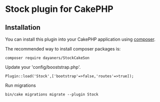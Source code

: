 # Stock plugin for CakePHP

## Installation

You can install this plugin into your CakePHP application using [composer](http://getcomposer.org).

The recommended way to install composer packages is:

```
composer require dayaners/StockCakeSon
```

Update your 'config/booststrap.php'.


```
Plugin::load('Stock',['bootstrap'=>false,'routes'=>true]);
```
Run migrations


```
bin/cake migrations migrate --plugin Stock
```